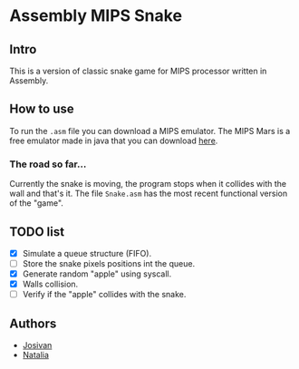 # Assembly MIPS Snake

## Intro

This is a version of classic snake game for MIPS processor written in Assembly.

## How to use

To run the `.asm` file you can download a MIPS emulator. The MIPS Mars is
a free emulator made in java that you can download [here](http://courses.missouristate.edu/KenVollmar/mars/).

### The road so far...

Currently the snake is moving, the program stops when it collides with the wall and that's it. The file `Snake.asm` has the most recent functional version of the "game". 

## TODO list

- [x] Simulate a queue structure (FIFO).
- [ ] Store the snake pixels positions int the queue.
- [x] Generate random "apple" using syscall.
- [x] Walls collision.
- [ ] Verify if the "apple" collides with the snake.

## Authors

- [Josivan](https://www.github.com/JoMedeiros)
- [Natalia ](https://github.com/bnatalha)

